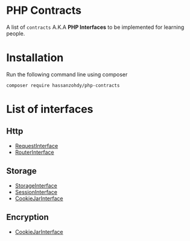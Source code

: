 # PHP Contracts
A list of `contracts` A.K.A **PHP Interfaces** to be implemented for learning people.

# Installation
Run the following command line using composer

`composer require hassanzohdy/php-contracts`

# List of interfaces

## Http
- [RequestInterface](./src/Http/RequestInterface.php)
- [RouterInterface](./src/Http/RouterInterface.php)

## Storage

- [StorageInterface](./src/Storage/StorageInterface.php)
- [SessionInterface](./src/Storage/SessionInterface.php)
- [CookieJarInterface](./src/Storage/CookieJarInterface.php)

## Encryption
- [CookieJarInterface](./src/Encryption/EncrypterInterface.php)